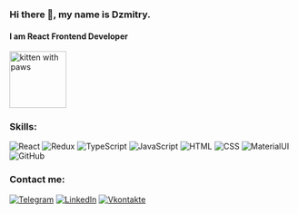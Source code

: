 ### Hi there 👋, my name is Dzmitry.

#### I am React Frontend Developer

 <p align="left"><img src="https://i.gifer.com/QQwC.gif" width="100" height="100" alt="kitten with paws"/></p>

### Skills:

<div align="left">
<img alt="React" src="https://img.shields.io/badge/-react-282C34?style=for-the-badge&amp;logo=react"/>
<img alt="Redux" src="https://img.shields.io/badge/-redux-282C34?style=for-the-badge&amp;logo=redux&amp;logoColor=6F3FB3"/>
<img alt="TypeScript" src="https://img.shields.io/badge/-typescript-282C34?style=for-the-badge&amp;logo=typescript"/>
<img alt="JavaScript" src="https://img.shields.io/badge/-javascript-282C34?style=for-the-badge&amp;logo=javascript"/>
<img alt="HTML" src="https://img.shields.io/badge/-html5-282C34?style=for-the-badge&amp;logo=html5"/>
<img alt="CSS" src="https://img.shields.io/badge/-css3-282C34?style=for-the-badge&amp;logo=css3&amp;logoColor=3296D0"/>
<img alt="MaterialUI" src="https://img.shields.io/badge/-material_ui-282C34?style=for-the-badge&amp;logo"/>
<img alt="GitHub" src="https://img.shields.io/badge/-github-282C34?style=for-the-badge&amp;logo=github"/>
<!-- <img alt="Storybook" src="https://img.shields.io/badge/-Storybook-282C34?style=for-the-badge&amp;logo=Storybook"/> -->
<!-- <img alt="API" src="https://img.shields.io/badge/-rest_api-282C34?style=for-the-badge&amp;logo"/> -->
<!-- <img alt="Axios" src="https://img.shields.io/badge/-axios-282C34?style=for-the-badge&amp;logo"/> -->
<!-- <img alt="Jest" src="https://img.shields.io/badge/-jest-282C34?style=for-the-badge&amp;logo=jest"/> -->
<!-- <img alt="UnitTest" src="https://img.shields.io/badge/-unit_tests-282C34?style=for-the-badge&amp;logo"/> -->
</div>

### Contact me:

[![Telegram](https://img.shields.io/badge/-telegram-00A8E6?style=for-the-badge&logo=telegram)](https://t.me/DzmitryReshko)
[![LinkedIn](https://img.shields.io/badge/-linkedin-0273B2?style=for-the-badge&logo=linkedin)](https://www.linkedin.com/in/dzmitry-reshko-3a0004231/)
[![Vkontakte](https://img.shields.io/badge/-vkontakte-0076FE?style=for-the-badge&logo=vk)](https://vk.com/dzmitry_reshko)


